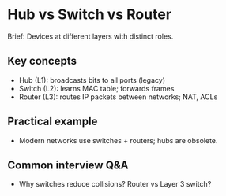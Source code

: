 # Hub vs Switch vs Router

Brief: Devices at different layers with distinct roles.

## Key concepts
- Hub (L1): broadcasts bits to all ports (legacy)
- Switch (L2): learns MAC table; forwards frames
- Router (L3): routes IP packets between networks; NAT, ACLs

## Practical example
- Modern networks use switches + routers; hubs are obsolete.

## Common interview Q&A
- Why switches reduce collisions? Router vs Layer 3 switch?
